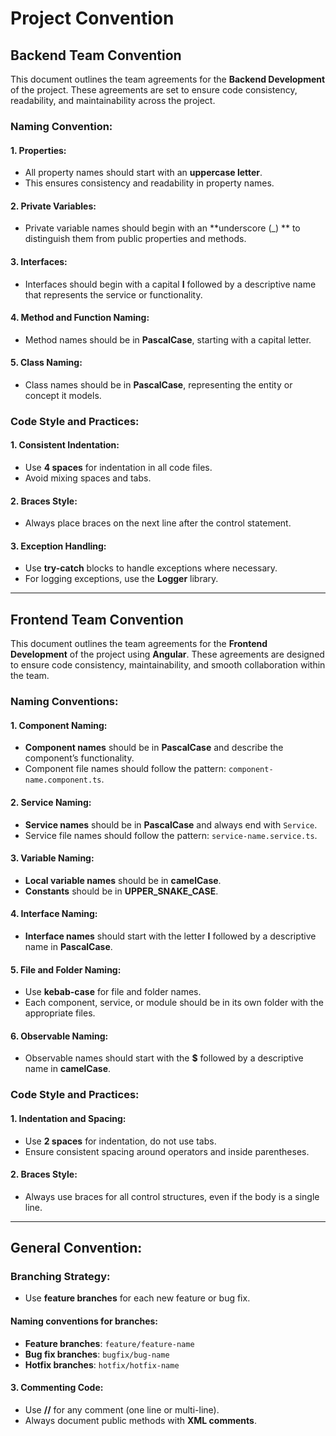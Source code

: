 # Project Convention

## Backend Team Convention

This document outlines the team agreements for the **Backend Development** of the project. These agreements are set to ensure code consistency, readability, and maintainability across the project.

### Naming Convention:

#### 1. Properties:
- All property names should start with an **uppercase letter**.
- This ensures consistency and readability in property names.

#### 2. Private Variables:
- Private variable names should begin with an **underscore (_) ** to distinguish them from public properties and methods.

#### 3. Interfaces:
- Interfaces should begin with a capital **I** followed by a descriptive name that represents the service or functionality.

#### 4. Method and Function Naming:
- Method names should be in **PascalCase**, starting with a capital letter.

#### 5. Class Naming:
- Class names should be in **PascalCase**, representing the entity or concept it models.

### Code Style and Practices:

#### 1. Consistent Indentation:
- Use **4 spaces** for indentation in all code files.
- Avoid mixing spaces and tabs.

#### 2. Braces Style:
- Always place braces on the next line after the control statement.

#### 3. Exception Handling:
- Use **try-catch** blocks to handle exceptions where necessary.
- For logging exceptions, use the **Logger** library.

---

## Frontend Team Convention

This document outlines the team agreements for the **Frontend Development** of the project using **Angular**. These agreements are designed to ensure code consistency, maintainability, and smooth collaboration within the team.

### Naming Conventions:

#### 1. Component Naming:
- **Component names** should be in **PascalCase** and describe the component’s functionality.
- Component file names should follow the pattern: `component-name.component.ts`.

#### 2. Service Naming:
- **Service names** should be in **PascalCase** and always end with `Service`.
- Service file names should follow the pattern: `service-name.service.ts`.

#### 3. Variable Naming:
- **Local variable names** should be in **camelCase**.
- **Constants** should be in **UPPER_SNAKE_CASE**.

#### 4. Interface Naming:
- **Interface names** should start with the letter **I** followed by a descriptive name in **PascalCase**.

#### 5. File and Folder Naming:
- Use **kebab-case** for file and folder names.
- Each component, service, or module should be in its own folder with the appropriate files.

#### 6. Observable Naming:
- Observable names should start with the **$** followed by a descriptive name in **camelCase**.

### Code Style and Practices:

#### 1. Indentation and Spacing:
- Use **2 spaces** for indentation, do not use tabs.
- Ensure consistent spacing around operators and inside parentheses.

#### 2. Braces Style:
- Always use braces for all control structures, even if the body is a single line.

---

## General Convention:

### Branching Strategy:
- Use **feature branches** for each new feature or bug fix.

#### Naming conventions for branches:
- **Feature branches**: `feature/feature-name`
- **Bug fix branches**: `bugfix/bug-name`
- **Hotfix branches**: `hotfix/hotfix-name`

#### 3. Commenting Code:
- Use **//** for any comment (one line or multi-line).
- Always document public methods with **XML comments**.
